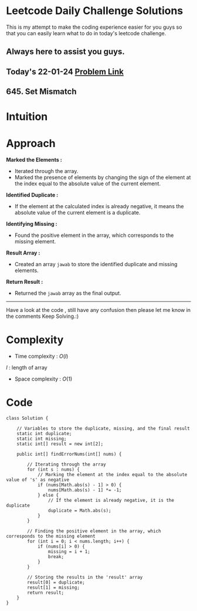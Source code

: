 # Leetcode Daily Challenge Solutions

This is my attempt to make the coding experience easier for you guys so that you can easily learn what to do in today's leetcode challenge.


## Always here to assist you guys.

## Today's 22-01-24 [Problem Link](https://leetcode.com/problems/set-mismatch/description/?envType=daily-question&envId=2024-01-22)
## 645. Set Mismatch


# Intuition
<!-- Describe your first thoughts on how to solve this problem. -->

# Approach
<!-- Describe your approach to solving the problem. -->
**Marked the Elements :**
- Iterated through the array.
- Marked the presence of elements by changing the sign of the element at the index equal to the absolute value of the current element.

**Identified Duplicate :**
- If the element at the calculated index is already negative, it means the absolute value of the current element is a duplicate.

**Identifying Missing :**
- Found the positive element in the array, which corresponds to the missing element.

**Result Array :**
- Created an array `jawab` to store the identified duplicate and missing elements.

**Return Result :**
   - Returned the `jawab` array as the final output.

---
Have a look at the code , still have any confusion then please let me know in the comments
Keep Solving.:)
# Complexity
- Time complexity : $O(l)$
<!-- Add your time complexity here, e.g. $$O(n)$$ -->
$l$ : length of array
- Space complexity : $O(1)$
<!-- Add your space complexity here, e.g. $$O(n)$$ -->

# Code
```
class Solution {

    // Variables to store the duplicate, missing, and the final result
    static int duplicate;
    static int missing;
    static int[] result = new int[2];

    public int[] findErrorNums(int[] nums) {

        // Iterating through the array
        for (int s : nums) {
            // Marking the element at the index equal to the absolute value of 's' as negative
            if (nums[Math.abs(s) - 1] > 0) {
                nums[Math.abs(s) - 1] *= -1;
            } else {
                // If the element is already negative, it is the duplicate
                duplicate = Math.abs(s);
            }
        }
        
        // Finding the positive element in the array, which corresponds to the missing element
        for (int i = 0; i < nums.length; i++) {
            if (nums[i] > 0) {
                missing = i + 1;
                break;
            }
        }
        
        // Storing the results in the 'result' array
        result[0] = duplicate;
        result[1] = missing;
        return result;
    }
}

```